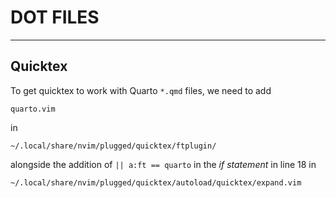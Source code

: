 # DOT FILES

--- 

## Quicktex

To get quicktex to work with Quarto `*.qmd` files, we need to add  

`quarto.vim`  

in  

`~/.local/share/nvim/plugged/quicktex/ftplugin/`  

alongside the addition of `|| a:ft == quarto` in the *if statement* in line 18 in   

`~/.local/share/nvim/plugged/quicktex/autoload/quicktex/expand.vim`   







